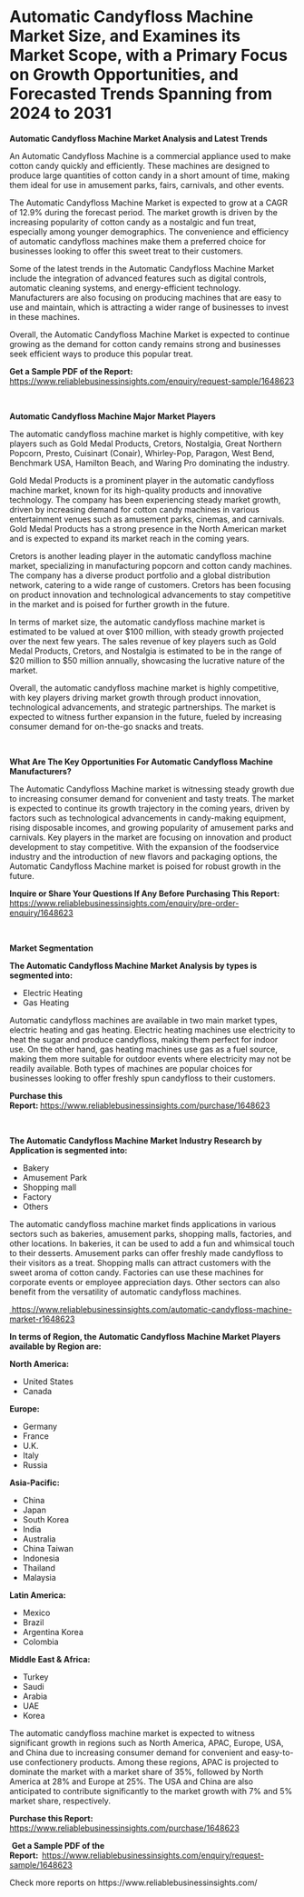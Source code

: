 <p><h1>Automatic Candyfloss Machine Market Size, and Examines its Market Scope, with a Primary Focus on Growth Opportunities, and Forecasted Trends Spanning from 2024 to 2031</h1></p><p><strong>Automatic Candyfloss Machine Market Analysis and Latest Trends</strong></p>
<p><p>An Automatic Candyfloss Machine is a commercial appliance used to make cotton candy quickly and efficiently. These machines are designed to produce large quantities of cotton candy in a short amount of time, making them ideal for use in amusement parks, fairs, carnivals, and other events.</p><p>The Automatic Candyfloss Machine Market is expected to grow at a CAGR of 12.9% during the forecast period. The market growth is driven by the increasing popularity of cotton candy as a nostalgic and fun treat, especially among younger demographics. The convenience and efficiency of automatic candyfloss machines make them a preferred choice for businesses looking to offer this sweet treat to their customers.</p><p>Some of the latest trends in the Automatic Candyfloss Machine Market include the integration of advanced features such as digital controls, automatic cleaning systems, and energy-efficient technology. Manufacturers are also focusing on producing machines that are easy to use and maintain, which is attracting a wider range of businesses to invest in these machines.</p><p>Overall, the Automatic Candyfloss Machine Market is expected to continue growing as the demand for cotton candy remains strong and businesses seek efficient ways to produce this popular treat.</p></p>
<p><strong>Get a Sample PDF of the Report:&nbsp;</strong> <a href="https://www.reliablebusinessinsights.com/enquiry/request-sample/1648623">https://www.reliablebusinessinsights.com/enquiry/request-sample/1648623</a></p>
<p>&nbsp;</p>
<p><strong>Automatic Candyfloss Machine Major Market Players</strong></p>
<p><p>The automatic candyfloss machine market is highly competitive, with key players such as Gold Medal Products, Cretors, Nostalgia, Great Northern Popcorn, Presto, Cuisinart (Conair), Whirley-Pop, Paragon, West Bend, Benchmark USA, Hamilton Beach, and Waring Pro dominating the industry.</p><p>Gold Medal Products is a prominent player in the automatic candyfloss machine market, known for its high-quality products and innovative technology. The company has been experiencing steady market growth, driven by increasing demand for cotton candy machines in various entertainment venues such as amusement parks, cinemas, and carnivals. Gold Medal Products has a strong presence in the North American market and is expected to expand its market reach in the coming years.</p><p>Cretors is another leading player in the automatic candyfloss machine market, specializing in manufacturing popcorn and cotton candy machines. The company has a diverse product portfolio and a global distribution network, catering to a wide range of customers. Cretors has been focusing on product innovation and technological advancements to stay competitive in the market and is poised for further growth in the future.</p><p>In terms of market size, the automatic candyfloss machine market is estimated to be valued at over $100 million, with steady growth projected over the next few years. The sales revenue of key players such as Gold Medal Products, Cretors, and Nostalgia is estimated to be in the range of $20 million to $50 million annually, showcasing the lucrative nature of the market.</p><p>Overall, the automatic candyfloss machine market is highly competitive, with key players driving market growth through product innovation, technological advancements, and strategic partnerships. The market is expected to witness further expansion in the future, fueled by increasing consumer demand for on-the-go snacks and treats.</p></p>
<p>&nbsp;</p>
<p><strong>What Are The Key Opportunities For Automatic Candyfloss Machine Manufacturers?</strong></p>
<p><p>The Automatic Candyfloss Machine market is witnessing steady growth due to increasing consumer demand for convenient and tasty treats. The market is expected to continue its growth trajectory in the coming years, driven by factors such as technological advancements in candy-making equipment, rising disposable incomes, and growing popularity of amusement parks and carnivals. Key players in the market are focusing on innovation and product development to stay competitive. With the expansion of the foodservice industry and the introduction of new flavors and packaging options, the Automatic Candyfloss Machine market is poised for robust growth in the future.</p></p>
<p><strong>Inquire or Share Your Questions If Any Before Purchasing This Report:</strong> <a href="https://www.reliablebusinessinsights.com/enquiry/pre-order-enquiry/1648623">https://www.reliablebusinessinsights.com/enquiry/pre-order-enquiry/1648623</a></p>
<p>&nbsp;</p>
<p><strong>Market Segmentation</strong></p>
<p><strong>The Automatic Candyfloss Machine Market Analysis by types is segmented into:</strong></p>
<p><ul><li>Electric Heating</li><li>Gas Heating</li></ul></p>
<p><p>Automatic candyfloss machines are available in two main market types, electric heating and gas heating. Electric heating machines use electricity to heat the sugar and produce candyfloss, making them perfect for indoor use. On the other hand, gas heating machines use gas as a fuel source, making them more suitable for outdoor events where electricity may not be readily available. Both types of machines are popular choices for businesses looking to offer freshly spun candyfloss to their customers.</p></p>
<p><strong>Purchase this Report:&nbsp;</strong><a href="https://www.reliablebusinessinsights.com/purchase/1648623">https://www.reliablebusinessinsights.com/purchase/1648623</a></p>
<p>&nbsp;</p>
<p><strong>The Automatic Candyfloss Machine Market Industry Research by Application is segmented into:</strong></p>
<p><ul><li>Bakery</li><li>Amusement Park</li><li>Shopping mall</li><li>Factory</li><li>Others</li></ul></p>
<p><p>The automatic candyfloss machine market finds applications in various sectors such as bakeries, amusement parks, shopping malls, factories, and other locations. In bakeries, it can be used to add a fun and whimsical touch to their desserts. Amusement parks can offer freshly made candyfloss to their visitors as a treat. Shopping malls can attract customers with the sweet aroma of cotton candy. Factories can use these machines for corporate events or employee appreciation days. Other sectors can also benefit from the versatility of automatic candyfloss machines.</p></p>
<p><a href="https://www.reliablebusinessinsights.com/automatic-candyfloss-machine-market-r1648623">&nbsp;https://www.reliablebusinessinsights.com/automatic-candyfloss-machine-market-r1648623</a></p>
<p><strong>In terms of Region, the Automatic Candyfloss Machine Market Players available by Region are:</strong></p>
<p>
    <p> <strong> North America: </strong>
        <ul>
            <li>United States</li>
            <li>Canada</li>
        </ul>
        </p> 
    <p> <strong> Europe: </strong>
        <ul>
            <li>Germany</li>
            <li>France</li>
            <li>U.K.</li>
            <li>Italy</li>
            <li>Russia</li>
        </ul>
        </p> 
    <p> <strong> Asia-Pacific: </strong>
        <ul>
            <li>China</li>
            <li>Japan</li>
            <li>South Korea</li>
            <li>India</li>
            <li>Australia</li>
            <li>China Taiwan</li>
            <li>Indonesia</li>
            <li>Thailand</li>
            <li>Malaysia</li>
        </ul>
        </p> 
    <p> <strong> Latin America: </strong>
        <ul>
            <li>Mexico</li>
            <li>Brazil</li>
            <li>Argentina Korea</li>
            <li>Colombia</li>
        </ul>
        </p> 
    <p> <strong> Middle East & Africa: </strong>
        <ul>
            <li>Turkey</li>
            <li>Saudi</li>
            <li>Arabia</li>
            <li>UAE</li>
            <li>Korea</li>
        </ul>
    </p>
    </p>
<p><p>The automatic candyfloss machine market is expected to witness significant growth in regions such as North America, APAC, Europe, USA, and China due to increasing consumer demand for convenient and easy-to-use confectionery products. Among these regions, APAC is projected to dominate the market with a market share of 35%, followed by North America at 28% and Europe at 25%. The USA and China are also anticipated to contribute significantly to the market growth with 7% and 5% market share, respectively.</p></p>
<p><strong>Purchase this Report: </strong><a href="https://www.reliablebusinessinsights.com/purchase/1648623">https://www.reliablebusinessinsights.com/purchase/1648623</a></p>
<p>&nbsp;<strong>Get a Sample PDF of the Report:&nbsp;&nbsp;</strong><a href="https://www.reliablebusinessinsights.com/enquiry/request-sample/1648623">https://www.reliablebusinessinsights.com/enquiry/request-sample/1648623</a></p>
<p><strong></strong></p>
<p>Check more reports on https://www.reliablebusinessinsights.com/</p>